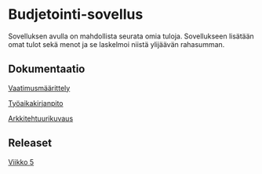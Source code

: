 # Budjetointi-sovellus

Sovelluksen avulla on mahdollista seurata omia tuloja. Sovellukseen lisätään omat tulot sekä menot ja se laskelmoi niistä ylijäävän rahasumman.

## Dokumentaatio

[Vaatimusmäärittely](https://github.com/jjkolari/ot-harjoitustyo/blob/master/dokumentointi/vaatimusmaarittely.md)

[Työaikakirjanpito](https://github.com/jjkolari/ot-harjoitustyo/blob/master/dokumentointi/tuntikirjanpito.md)

[Arkkitehtuurikuvaus](https://github.com/jjkolari/ot-harjoitustyo/blob/master/dokumentointi/arkkitehtuuri.md)

## Releaset

[Viikko 5](https://github.com/jjkolari/ot-harjoitustyo/releases/tag/viikko5)

